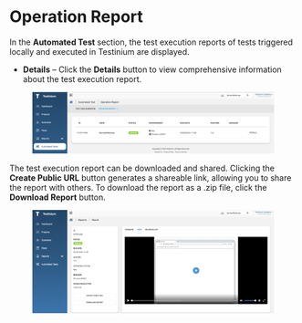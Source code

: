 # Operation Report

In the **Automated Test** section, the test execution reports of tests triggered locally and executed in Testinium are displayed.

* **Details** – Click the **Details** button to view comprehensive information about the test execution report.

<figure><img src="../../.gitbook/assets/Screenshot 2025-01-30 at 00.33.09.png" alt=""><figcaption></figcaption></figure>

The test execution report can be downloaded and shared. Clicking the **Create Public URL** button generates a shareable link, allowing you to share the report with others. To download the report as a .zip file, click the **Download Report** button.

<figure><img src="../../.gitbook/assets/Screenshot 2025-01-30 at 00.34.28.png" alt=""><figcaption></figcaption></figure>


